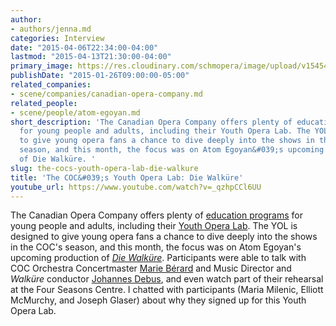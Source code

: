 ```yaml
---
author:
- authors/jenna.md
categories: Interview
date: "2015-04-06T22:34:00-04:00"
lastmod: "2015-04-13T21:30:00-04:00"
primary_image: https://res.cloudinary.com/schmopera/image/upload/v1545409169/media/webhook-uploads/1428373977654/2015YouthOperaLabUse.jpg.jpg
publishDate: "2015-01-26T09:00:00-05:00"
related_companies:
- scene/companies/canadian-opera-company.md
related_people:
- scene/people/atom-egoyan.md
short_description: 'The Canadian Opera Company offers plenty of education programs
  for young people and adults, including their Youth Opera Lab. The YOL is designed
  to give young opera fans a chance to dive deeply into the shows in the COC&#039;s
  season, and this month, the focus was on Atom Egoyan&#039;s upcoming production
  of Die Walküre. '
slug: the-cocs-youth-opera-lab-die-walkure
title: 'The COC&#039;s Youth Opera Lab: Die Walküre'
youtube_url: https://www.youtube.com/watch?v=_qzhpCCl6UU
---
```


<p>
	The Canadian Opera Company offers plenty of 
	<a href="http://www.coc.ca/ExploreAndLearn.aspx" target="_blank">education programs</a> for young people and adults, including their <a href="http://www.coc.ca/ExploreAndLearn/YoungAdults/YouthOperaLab.aspx" target="_blank">Youth Opera Lab</a>. The YOL is designed to give young opera fans a chance to dive deeply into the shows in the COC's season, and this month, the focus was on Atom Egoyan's upcoming production of <a href="http://www.coc.ca/PerformancesAndTickets/1415Season/DieWalkure.aspx" target="_blank"><em>Die Walküre</em></a>. Participants were able to talk with COC Orchestra Concertmaster <a href="http://marieberard.ca/" target="_blank">Marie Bérard</a> and Music Director and <em>Walküre </em>conductor <a href="http://www.coc.ca/AboutTheCOC/CompanyMembers/Orchestra/JohannesDebus.aspx" target="_blank">Johannes Debus</a>, and even watch part of their rehearsal at the Four Seasons Centre. I chatted with participants (Maria Milenic, Elliott McMurchy, and Joseph Glaser) about why they signed up for this Youth Opera Lab.
</p>

